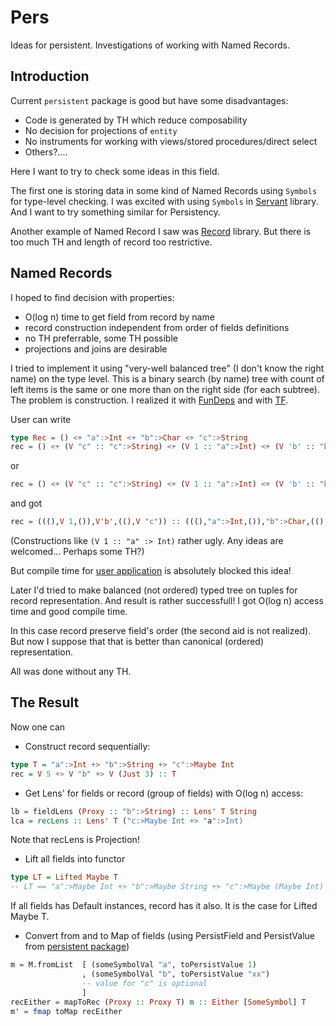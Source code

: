 # Pers
Ideas for persistent. Investigations of working with Named Records.

## Introduction

Current `persistent` package is good but have some disadvantages:
* Code is generated by TH which reduce composability
* No decision for projections of `entity`
* No instruments for working with views/stored procedures/direct select
* Others?....

Here I want to try to check some ideas in this field.

The first one is storing data in some kind of Named Records using `Symbols` for type-level checking.
I was excited with using `Symbols` in [Servant](http://haskell-servant.github.io/) library. 
And I want to try something similar for Persistency.

Another example of Named Record I saw was [Record](github.com/nikita-volkov/record) library. But there is too much TH and length of record too restrictive.

## Named Records

I hoped to find decision with properties:
* O(log n) time to get field from record by name
* record construction independent from order of fields definitions
* no TH preferrable, some TH possible
* projections and joins are desirable

I tried to implement it using "very-well balanced tree" (I don't know the right name) on the type level. 
This is a binary search (by name) tree with count of left items is the same or one more than on the right side (for each subtree).
The problem is construction. I realized it with [FunDeps](https://github.com/odr/pers/blob/bdab60d0ba34614b8ac3772c38a2ad44adaab3d1/src/NamedBTree.hs) and  with [TF](https://github.com/odr/pers/blob/bdab60d0ba34614b8ac3772c38a2ad44adaab3d1/src/NamedBTree2.hs). 

User can write 
```haskell
type Rec = () <+ "a":>Int <+ "b":>Char <+ "c":>String
rec = () <+ (V "c" :: "c":>String) <+ (V 1 :: "a":>Int) <+ (V 'b' :: "b":>Char)
```
or
```haskell
rec = () <+ (V "c" :: "c":>String) <+ (V 1 :: "a":>Int) <+ (V 'b' :: "b":>Char) :: Rec
```
and got 
```haskell
rec = (((),V 1,()),V'b',((),V "c")) :: (((),"a":>Int,()),"b":>Char,((),"c":>String,()) 
```
(Constructions like `(V 1 :: "a" :> Int)` rather ugly. Any ideas are welcomed... Perhaps some TH?)

But compile time for [user application](https://github.com/odr/pers/blob/bdab60d0ba34614b8ac3772c38a2ad44adaab3d1/app/Main.hs) is absolutely blocked this idea!

Later I'd tried to make balanced (not ordered) typed tree on tuples for record representation. And result is rather successfull! I got O(log n) access time and good compile time. 

In this case record preserve field's order (the second aid is not realized). But now I suppose that that is better than canonical (ordered) representation.

All was done without any TH.

## The Result

Now one can
* Construct record sequentially:
```haskell
type T = "a":>Int +> "b":>String +> "c":>Maybe Int
rec = V 5 +> V "b" +> V (Just 3) :: T
```
* Get Lens' for fields or record (group of fields) with O(log n) access:
```haskell
lb = fieldLens (Proxy :: "b":>String) :: Lens' T String
lca = recLens :: Lens' T ("c:>Maybe Int +> "a":>Int)
```
Note that recLens is Projection!
* Lift all fields into functor
```haskell
type LT = Lifted Maybe T
-- LT == "a":>Maybe Int +> "b":>Maybe String +> "c":>Maybe (Maybe Int)
```
If all fields has Default instances, record has it also. It is the case for Lifted Maybe T.
* Convert from and to Map of fields (using PersistField and PersistValue from [persistent package](https://hackage.haskell.org/package/persistent))
```haskell
m = M.fromList  [ (someSymbolVal "a", toPersistValue 1)
                , (someSymbolVal "b", toPersistValue "xx")
                -- value for "c" is optional
                ]
recEither = mapToRec (Proxy :: Proxy T) m :: Either [SomeSymbol] T
m' = fmap toMap recEither
```

